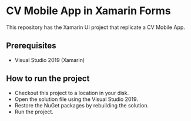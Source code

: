 # CV Mobile App in Xamarin Forms

This repository has the Xamarin UI project that replicate a CV Mobile App.

## Prerequisites

* Visual Studio 2019 (Xamarin)

## How to run the project

* Checkout this project to a location in your disk.
* Open the solution file using the Visual Studio 2019.
* Restore the NuGet packages by rebuilding the solution.
* Run the project.

